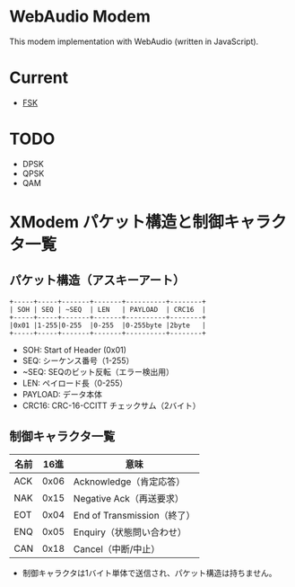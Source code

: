 WebAudio Modem
==============

This modem implementation with WebAudio (written in JavaScript).


Current
=======

 * [FSK]( ./FSK/fsk.js  )

TODO
====

 * DPSK
 * QPSK
 * QAM

# XModem パケット構造と制御キャラクタ一覧

## パケット構造（アスキーアート）

```
+-----+-----+-------+-------+----------+--------+
| SOH | SEQ | ~SEQ  | LEN   | PAYLOAD  | CRC16  |
+-----+-----+-------+-------+----------+--------+
|0x01 |1-255|0-255  |0-255  |0-255byte |2byte   |
+-----+-----+-------+-------+----------+--------+
```
- SOH: Start of Header (0x01)
- SEQ: シーケンス番号（1-255）
- ~SEQ: SEQのビット反転（エラー検出用）
- LEN: ペイロード長（0-255）
- PAYLOAD: データ本体
- CRC16: CRC-16-CCITT チェックサム（2バイト）

## 制御キャラクタ一覧

| 名前   | 16進 | 意味                       |
|--------|------|----------------------------|
| ACK    | 0x06 | Acknowledge（肯定応答）    |
| NAK    | 0x15 | Negative Ack（再送要求）   |
| EOT    | 0x04 | End of Transmission（終了）|
| ENQ    | 0x05 | Enquiry（状態問い合わせ）  |
| CAN    | 0x18 | Cancel（中断/中止）        |

- 制御キャラクタは1バイト単体で送信され、パケット構造は持ちません。

